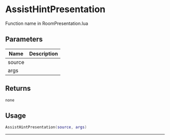 # AssistHintPresentation

Function name in RoomPresentation.lua

## Parameters

| Name   | Description |
| ------ | ----------- |
| source |             |
| args   |             |

## Returns

`none`

## Usage

```lua
AssistHintPresentation(source, args)
```

---
